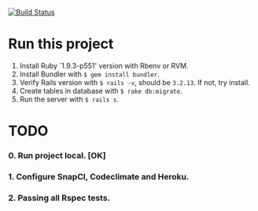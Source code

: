 [![Build Status](https://snap-ci.com/jonatassalgado/verdade-ou-consequencia/branch/master/build_image)](https://snap-ci.com/jonatassalgado/verdade-ou-consequencia/branch/master)

# Run this project

1. Install Ruby `1.9.3-p551' version with Rbenv or RVM.
2. Install Bundler with `$ gem install bundler`.
3. Verify Rails version with `$ rails -v`, should be `3.2.13`. If not, try install.
4. Create tables in database with `$ rake db:migrate`.
5. Run the server with `$ rails s`.

# TODO

### 0. Run project local. [OK]
### 1. Configure SnapCI, Codeclimate and Heroku.
### 2. Passing all Rspec tests.
